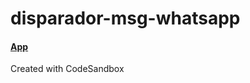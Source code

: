 # disparador-msg-whatsapp
#### <a href="https://ml4kmc.csb.app/"> App </a>
 Created with CodeSandbox

